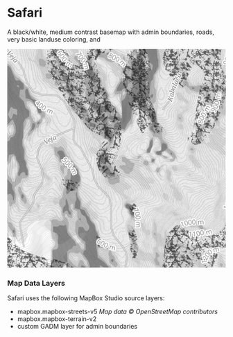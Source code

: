 # Safari

A black/white, medium contrast basemap with admin boundaries, roads, very basic landuse coloring, and

![thumbnail](./.thumb.png)

### Map Data Layers

Safari uses the following MapBox Studio source layers:

* mapbox.mapbox-streets-v5 *Map data © OpenStreetMap contributors*
* mapbox.mapbox-terrain-v2
* custom GADM layer for admin boundaries
